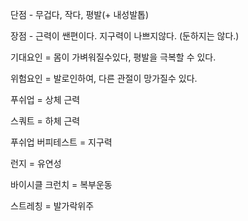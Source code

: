 단점 - 무겁다, 작다, 평발(+ 내성발톱)

장점 - 근력이 쌘편이다. 지구력이 나쁘지않다. (둔하지는 않다.)

기대요인 = 몸이 가벼워질수있다, 평발을 극복할 수 있다.

위험요인 = 발로인하여, 다른 관절이 망가질수 있다.





푸쉬업 = 상체 근력

스쿼트 = 하체 근력

푸쉬업 버피테스트 = 지구력

런지 = 유연성

바이시클 크런치  = 복부운동

스트레칭 = 발가락위주


